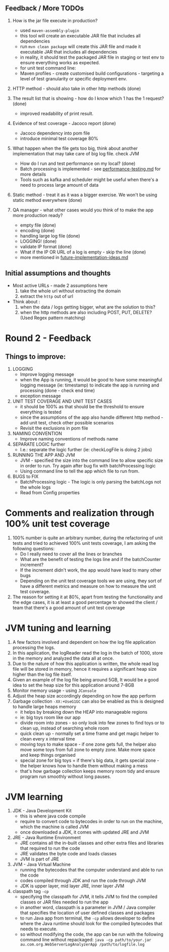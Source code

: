 ## Feedback / More TODOs
1. How is the jar file execute in production?
   - used `maven-assembly-plugin`
   - this tool will create an executable JAR file that includes all dependencies
   - run `mvn clean package` will create this JAR file and made it executable JAR that includes all dependencies
   - in reality, it should test the packaged JAR file in staging or test env to ensure everything works as expected.
   
   * for unit test command line:
   - Maven profiles - create customised build configurations - targeting a level of test granularity or specific deployment env.

2. HTTP method - should also take in other http methods (done)

3. The result list that is showing - how do I know which 1 has the 1 request? (done)
   - improved readability of print result.
4. Evidence of test coverage - Jacoco report (done)
    - Jacoco dependency into pom file
    - introduce minimal test coverage 80%

5. What happen when the file gets too big, think about another implementation that may take care of big log file. check JVM
    - How do I run and test performance on my local? (done)
    - Batch processing is implemented - see [performance-testing.md](performance-testing.md) for more details
    - Tools such as kafka and scheduler might be useful when there's a need to process large amount of data
6. Static method - treat it as it was a bigger exercise. We won't be using static method everywhere (done)
7. QA manager - what other cases would you think of to make the app more production ready?
   - empty file (done)
   - encoding (done)
   - handling large log file (done)
   - LOGGING! (done)
   - validate IP format (done)
   - What if the IP OR URL of a log is empty - skip the line (done)
   - more mentioned in [future-implementation-ideas.md](future-implementation-ideas.md)


## Initial assumptions and thoughts
* Most active URLs - made 2 assumptions here
   1. take the whole url without extracting the domain
   2. extract the `http` out of url
* Think about :
   1. when the data / logs getting bigger, what are the solution to this?
   2. when the http methods are also including POST, PUT, DELETE? (Used Regex pattern matching)


# Round 2 - Feedback
## Things to improve:
1. LOGGING
   - Improve logging message
   - when the App is running, it would be good to have some meaningful logging message (ie: timestamp) to indicate the app is running and processing (done - check end time)
   - exception message
2. UNIT TEST COVERAGE AND UNIT TEST CASES
   - it should be 100% as that should be the threshold to ensure everything is tested
   - since the assumptions of the app also handle different http method - add unit test, check other possible scenarios 
   - Revisit the exclusions in pom file
3. NAMING CONVENTION
   - Improve naming conventions of methods name
4. SEPARATE LOGIC further
   - I.e.: separate the logic further (ie: checkLogFile is doing 2 jobs)
5. RUNNING THE APP AND JVM
   - JVM - specified the size into the command line to allow specific size in order to run. Try again after bug fix with batchProcessing logic
   - Using command line to tell the app which file to run from.
6. BUGS to FIX
   - BatchProcessing logic - The logic is only parsing the batchLogs not the whole logs
   - Read from Config properties


# Comments and realization through 100% unit test coverage
1. 100% number is quite an arbitrary number, during the refactoring of unit tests and tried to achieved 100% unit tests coverage, I am asking the following questions:
   - Do I really need to cover all the lines or branches
   - What are the benefit of testing the logs line and if the batchCounter increment?
   - If the increment didn't work, the app would have lead to many other bugs
   - Depending on the unit test coverage tools we are using, they sort of have a different metrics and measure on how to measure the unit test coverage. 
2. The reason for setting it at 80%, apart from testing the functionality and the edge cases, it is at least a good percentage to showed the client / team that there's a good amount of unit test coverage

# JVM tuning and learning
1. A few factors involved and dependent on how the log file application processing the logs.
2. In this application, the logReader read the log in the batch of 1000, store in the memory and analyzed the data all at once.
3. Due to the nature of how this application is written, the whole read log file will be stored in memory, hence it requires a significant heap size higher than the log file itself.
4. Given an example of the log file being around 5GB, It would be a good idea to set the heap size for this application around 7-8GB
5. Monitor memory usage - using `JConsole`
6. Adjust the heap size accordingly depending on how the app perform
7. Garbage collection `-XX:+UseG1GC` can also be enabled as this is designed to handle large heaps memory
   - it helps by breaking down the HEAP into manageable regions
   - ie: big toys room like our app
   - divide room into zones - so only look into few zones to find toys or to clean up, instead of searching whole room
   - quick clean up - normally set a time frame and get magic helper to clean every x interval time
   - moving toys to make space - if one zone gets full, the helper also move some toys from full zone to empty zone. Make more space and keep things organised
   - special zone for big toys = if there's big data, it gets special zone - the helper knows how to handle them without making a mess
   - that's how garbage collection keeps memory room tidy and ensure program run smoothly without long pauses.

# JVM learning
1. JDK - Java Development Kit
   - this is where java code compile
   - require to convert code to bytecodes in order to run on the machine, which the machine is called JVM
   - once downloaded a JDK, it comes with updated JRE and JVM
2. JRE - Java Runtime Environment
   - JRE contains all the in-built classes and other extra files and libraries that required to run the code
   - JRE validates the byte code and loads classes
   - JVM is part of JRE
3. JVM - Java Virtual Machine
   - running the bytecodes that the computer understand and able to run the code
   - codes compiled through JDK and run the code through JVM
   - JDK is upper layer, mid layer JRE, inner layer JVM
4. classpath tag `-cp` 
   - specifying the classpath for JVM, it tells JVM to find the compiled classes or JAR files needed to run the app
   - in another word, classpath is a parameter in JVM / Java compiler that specifies the location of user defined classes and packages
   - to run Java app from terminal, the `-cp` allows developer to define where the Java runtime should look for the compiled bytecodes that needs to execute.
   - so without modifying the code, the app can be run with the following command line without repackaged:
     `java -cp path/to/your.jar au.com.org.WebServerLogAnalyzerApp /path/to/logfile.log`